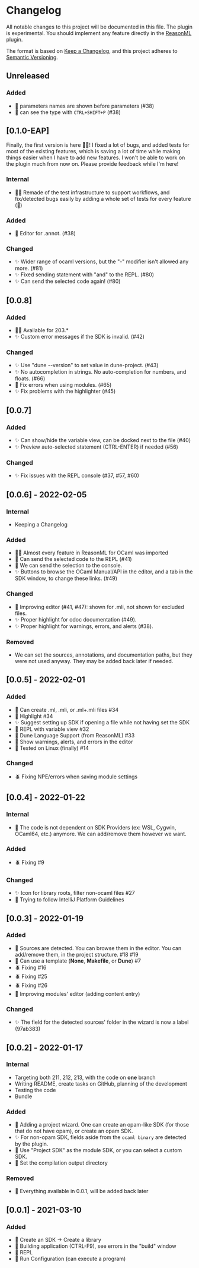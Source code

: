 # Changelog

All notable changes to this project will be documented in this file.
The plugin is experimental. You should implement any feature directly in the [ReasonML](https://github.com/giraud/reasonml-idea-plugin) plugin.

The format is based on [Keep a Changelog](https://keepachangelog.com/en/1.0.0/),
and this project adheres to [Semantic Versioning](https://semver.org/spec/v2.0.0.html).

## Unreleased
### Added
- 🚀 parameters names are shown before parameters (#38)
- 🚀 can see the type with `CTRL+SHIFT+P` (#38)

## [0.1.0-EAP]

Finally, the first version is here 🤩🚀! I fixed a lot of bugs, and added tests for most of the existing features, which is saving a lot of time while making things easier when I have to add new features. I won't be able to work on the plugin much from now on. Please provide feedback while I'm here!

### Internal
- 🚀🚀 Remade of the test infrastructure to support workflows, and fix/detected bugs easily by adding a whole set of tests for every feature (🥲)

### Added
- 🚀 Editor for .annot. (#38)

### Changed
- ✨ Wider range of ocaml versions, but the "-" modifier isn't allowed any more. (#81)
- ✨ Fixed sending statement with "and" to the REPL. (#80)
- ✨ Can send the selected code again! (#80)

## [0.0.8]
### Added
- 🚀🚀 Available for 203.*
- ✨ Custom error messages if the SDK is invalid. (#42)

### Changed
- ✨ Use "dune --version" to set value in dune-project. (#43)
- ✨ No autocompletion in strings. No auto-completion for numbers, and floats. (#66)
- 🚀 Fix errors when using modules. (#65)
- ✨ Fix problems with the highlighter (#45)

## [0.0.7]
### Added
- ✨ Can show/hide the variable view, can be docked next to the file (#40)
- ✨ Preview auto-selected statement (CTRL-ENTER) if needed (#56)

### Changed
- ✨ Fix issues with the REPL console (#37, #57, #60)

## [0.0.6] - 2022-02-05
### Internal
- Keeping a Changelog

### Added
- 🚀🚀 Almost every feature in ReasonML for OCaml was imported
- 🚀 Can send the selected code to the REPL (#41)
- 🚀 We can send the selection to the console.
- ✨ Buttons to browse the OCaml Manual/API in the editor, and a tab in the SDK window, to change these links. (#49)

### Changed
- 🚀 Improving editor (#41, #47): shown for .mli, not shown for excluded files.
- ✨ Proper highlight for odoc documentation (#49).
- ✨ Proper highlight for warnings, errors, and alerts (#38).

### Removed
- We can set the sources, annotations, and documentation paths, but they were not used anyway. They may be added back later if needed.

## [0.0.5] - 2022-02-01
### Added
- 🚀 Can create .ml, .mli, or .ml+.mli files #34
- 🚀 Highlight #34
- ✨ Suggest setting up SDK if opening a file while not having set the SDK
- 🚀 REPL with variable view #32
- 🚀 Dune Language Support (from ReasonML) #33
- 🚀 Show warnings, alerts, and errors in the editor
- 🚀 Tested on Linux (finally) #14

### Changed
- 🪲 Fixing NPE/errors when saving module settings

## [0.0.4] - 2022-01-22
### Internal
- 🚀 The code is not dependent on SDK Providers (ex: WSL, Cygwin, OCaml64, etc.) anymore. We can add/remove them however we want.

### Added
- 🪲 Fixing #9

### Changed
- ✨ Icon for library roots, filter non-ocaml files #27
- 🚀 Trying to follow IntelliJ Platform Guidelines

## [0.0.3] - 2022-01-19
### Added
- 🚀 Sources are detected. You can browse them in the editor. You can add/remove them, in the project structure. #18 #19
- 🚀 Can use a template (**None**, **Makefile**, or **Dune**) #7
- 🪲 Fixing #16
- 🪲 Fixing #25
- 🪲 Fixing #26
- 🚀 Improving modules' editor (adding content entry)

### Changed
- ✨ The field for the detected sources' folder in the wizard is now a label (97ab383)

## [0.0.2] - 2022-01-17
### Internal
- Targeting both 211, 212, 213, with the code on **one** branch
- Writing README, create tasks on GitHub, planning of the development
- Testing the code
- Bundle

### Added
- 🚀 Adding a project wizard. One can create an opam-like SDK (for those that do not have opam), or create an opam SDK. 
- ✨ For non-opam SDK, fields aside from the `ocaml binary` are detected by the plugin.
- 🚀 Use "Project SDK" as the module SDK, or you can select a custom SDK.
- 🚀 Set the compilation output directory

### Removed
- 📘 Everything available in 0.0.1, will be added back later

## [0.0.1] - 2021-03-10
### Added
- 📘 Create an SDK -> Create a library
- 📘 Building application (CTRL-F9), see errors in the "build" window
- 📘 REPL
- 📘 Run Configuration (can execute a program)